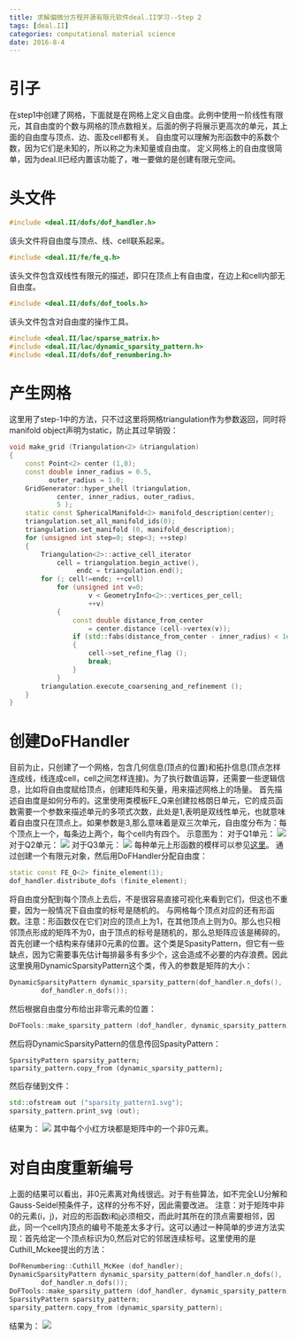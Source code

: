 ```yaml
---
title: 求解偏微分方程开源有限元软件deal.II学习--Step 2 
tags: [deal.II]
categories: computational material science
date: 2016-8-4
---
```


# 引子
在step1中创建了网格，下面就是在网格上定义自由度。此例中使用一阶线性有限元，其自由度的个数与网格的顶点数相关。后面的例子将展示更高次的单元，其上面的自由度与顶点、边、面及cell都有关。
自由度可以理解为形函数中的系数个数，因为它们是未知的，所以称之为未知量或自由度。
定义网格上的自由度很简单，因为deal.II已经内置该功能了，唯一要做的是创建有限元空间。

# 头文件
```cpp
#include <deal.II/dofs/dof_handler.h>
```
该头文件将自由度与顶点、线、cell联系起来。
```cpp
#include <deal.II/fe/fe_q.h>
```
该头文件包含双线性有限元的描述，即只在顶点上有自由度，在边上和cell内部无自由度。
```cpp
#include <deal.II/dofs/dof_tools.h>
```
该头文件包含对自由度的操作工具。
```cpp
#include <deal.II/lac/sparse_matrix.h>
#include <deal.II/lac/dynamic_sparsity_pattern.h>
#include <deal.II/dofs/dof_renumbering.h>
```
# 产生网格
这里用了step-1中的方法，只不过这里将网格triangulation作为参数返回，同时将manifold object声明为static，防止其过早销毁：
```cpp
void make_grid (Triangulation<2> &triangulation)
{
    const Point<2> center (1,0);
    const double inner_radius = 0.5,
          outer_radius = 1.0;
    GridGenerator::hyper_shell (triangulation,
            center, inner_radius, outer_radius,
            5 );
    static const SphericalManifold<2> manifold_description(center);
    triangulation.set_all_manifold_ids(0);
    triangulation.set_manifold (0, manifold_description);
    for (unsigned int step=0; step<3; ++step)
    {
        Triangulation<2>::active_cell_iterator
            cell = triangulation.begin_active(),
                 endc = triangulation.end();
        for (; cell!=endc; ++cell)
            for (unsigned int v=0;
                    v < GeometryInfo<2>::vertices_per_cell;
                    ++v)
            {
                const double distance_from_center
                    = center.distance (cell->vertex(v));
                if (std::fabs(distance_from_center - inner_radius) < 1e-10)
                {
                    cell->set_refine_flag ();
                    break;
                }
            }
        triangulation.execute_coarsening_and_refinement ();
    }
}
```
# 创建DoFHandler
目前为止，只创建了一个网格，包含几何信息(顶点的位置)和拓扑信息(顶点怎样连成线，线连成cell，cell之间怎样连接)。为了执行数值运算，还需要一些逻辑信息，比如将自由度赋给顶点，创建矩阵和矢量，用来描述网格上的场量。
首先描述自由度是如何分布的。这里使用类模板FE_Q来创建拉格朗日单元，它的成员函数需要一个参数来描述单元的多项式次数，此处是1,表明是双线性单元，也就意味着自由度只在顶点上。如果参数是3,那么意味着是双三次单元，自由度分布为：每个顶点上一个，每条边上两个，每个cell内有四个。
示意图为：
对于Q1单元：
![](https://ws1.sinaimg.cn/large/0072Lfvtly1fvjknj5y7uj30ej0ha0t7.jpg)
对于Q2单元：
![](https://ws1.sinaimg.cn/large/0072Lfvtly1fvjknsl84nj30f90jujs4.jpg)
对于Q3单元：
![](https://ws1.sinaimg.cn/large/0072Lfvtly1fvjko5pvifj30890833yi.jpg)
每种单元上形函数的模样可以参见[这里](https://dealii.org/8.4.1/doxygen/deal.II/classFE__Q.html)。
通过创建一个有限元对象，然后用DoFHandler分配自由度：
```cpp
static const FE_Q<2> finite_element(1);
dof_handler.distribute_dofs (finite_element);
```
将自由度分配到每个顶点上去后，不是很容易直接可视化来看到它们，但这也不重要，因为一般情况下自由度的标号是随机的。
与网格每个顶点对应的还有形函数。注意：形函数仅在它们对应的顶点上为1，在其他顶点上则为0。那么也只相邻顶点形成的矩阵不为0，由于顶点的标号是随机的，那么总矩阵应该是稀碎的。
首先创建一个结构来存储非0元素的位置。这个类是SpasityPattern，但它有一些缺点，因为它需要事先估计每排最多有多少个，这会造成不必要的内存浪费。因此这里换用DynamicSparsityPattern这个类，传入的参数是矩阵的大小：
```cpp
DynamicSparsityPattern dynamic_sparsity_pattern(dof_handler.n_dofs(),
        dof_handler.n_dofs());
```
然后根据自由度分布给出非零元素的位置：
```cpp
DoFTools::make_sparsity_pattern (dof_handler, dynamic_sparsity_pattern);
```
然后将DynamicSparsityPattern的信息传回SpasityPattern：
```
SparsityPattern sparsity_pattern;
sparsity_pattern.copy_from (dynamic_sparsity_pattern);
```
然后存储到文件：
```cpp
std::ofstream out ("sparsity_pattern1.svg");
sparsity_pattern.print_svg (out);
```
结果为：
![](https://ws1.sinaimg.cn/large/0072Lfvtly1fvjkqcgh74j30480483yd.jpg)
其中每个小红方块都是矩阵中的一个非0元素。

# 对自由度重新编号
上面的结果可以看出，非0元素离对角线很远。对于有些算法，如不完全LU分解和Gauss-Seidel预条件子，这样的分布不好，因此需要改进。
注意：对于矩阵中非0的元素(i，j)，对应的形函数i和j必须相交，而此时其所在的顶点需要相邻，因此，同一个cell内顶点的编号不能差太多才行。这可以通过一种简单的步进方法实现：首先给定一个顶点标识为0,然后对它的邻居连续标号。这里使用的是Cuthill_Mckee提出的方法：
```cpp
DoFRenumbering::Cuthill_McKee (dof_handler);
DynamicSparsityPattern dynamic_sparsity_pattern(dof_handler.n_dofs(),
        dof_handler.n_dofs());
DoFTools::make_sparsity_pattern (dof_handler, dynamic_sparsity_pattern);
SparsityPattern sparsity_pattern;
sparsity_pattern.copy_from (dynamic_sparsity_pattern);
```
结果为：
![](https://ws1.sinaimg.cn/large/0072Lfvtly1fvjkqt98kkj3048048gli.jpg)


